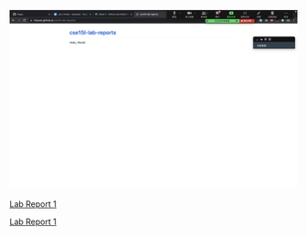 ![Image](screenshot.png)

[Lab Report 1](lab-report-1-week-2.html)

[Lab Report 1](https://h4yuan.github.io/cse15l-lab-reports/lab-report-1-week-2.html)